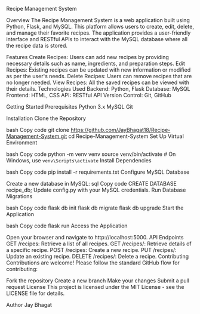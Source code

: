 Recipe Management System

Overview
The Recipe Management System is a web application built using Python, Flask, and MySQL. This platform allows users to create, edit, delete, and manage their favorite recipes. The application provides a user-friendly interface and RESTful APIs to interact with the MySQL database where all the recipe data is stored.

Features
Create Recipes: Users can add new recipes by providing necessary details such as name, ingredients, and preparation steps.
Edit Recipes: Existing recipes can be updated with new information or modified as per the user's needs.
Delete Recipes: Users can remove recipes that are no longer needed.
View Recipes: All the saved recipes can be viewed with their details.
Technologies Used
Backend: Python, Flask
Database: MySQL
Frontend: HTML, CSS 
API: RESTful API
Version Control: Git, GitHub

Getting Started
Prerequisites
Python 3.x
MySQL
Git

Installation
Clone the Repository

bash
Copy code
git clone https://github.com/JayBhagat18/Recipe-Management-System.git
cd Recipe-Management-System
Set Up Virtual Environment

bash
Copy code
python -m venv venv
source venv/bin/activate  # On Windows, use `venv\Scripts\activate`
Install Dependencies

bash
Copy code
pip install -r requirements.txt
Configure MySQL Database

Create a new database in MySQL:
sql
Copy code
CREATE DATABASE recipe_db;
Update config.py with your MySQL credentials.
Run Database Migrations

bash
Copy code
flask db init
flask db migrate
flask db upgrade
Start the Application

bash
Copy code
flask run
Access the Application

Open your browser and navigate to http://localhost:5000.
API Endpoints
GET /recipes: Retrieve a list of all recipes.
GET /recipes/<id>: Retrieve details of a specific recipe.
POST /recipes: Create a new recipe.
PUT /recipes/<id>: Update an existing recipe.
DELETE /recipes/<id>: Delete a recipe.
Contributing
Contributions are welcome! Please follow the standard GitHub flow for contributing:

Fork the repository
Create a new branch
Make your changes
Submit a pull request
License
This project is licensed under the MIT License - see the LICENSE file for details.

Author
Jay Bhagat


